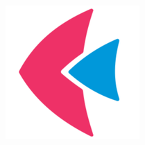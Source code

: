 <style>
  .logo {
    animation: logo 0.9s cubic-bezier(0.25, 0.46, 0.45, 0.94) infinite alternate-reverse both;
  }

  @keyframes logo {
    0% {
      transform: scale(1.2);
    }
    100% {
      transform: scale(1.2);
    }
  }
</style>

<img class="logo" src="assets/logo.png">
